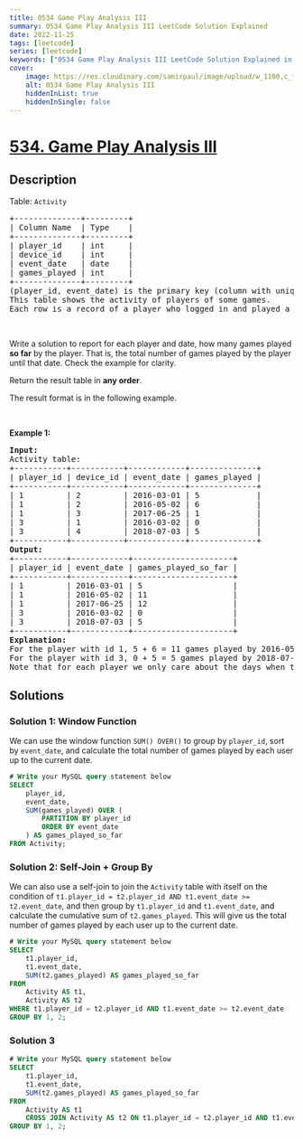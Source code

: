 ```yaml
---
title: 0534 Game Play Analysis III
summary: 0534 Game Play Analysis III LeetCode Solution Explained
date: 2022-11-25
tags: [leetcode]
series: [leetcode]
keywords: ["0534 Game Play Analysis III LeetCode Solution Explained in all languages", "0534 Game Play Analysis III", "LeetCode", "leetcode solution in Python3 C++ Java Go PHP Ruby Swift TypeScript Rust C# JavaScript C", "GeeksforGeeks", "InterviewBit", "Coding Ninjas", "HackerRank", "HackerEarth", "CodeChef", "TopCoder", "AlgoExpert", "freeCodeCamp", "Codeforces", "GitHub", "AtCoder", "Samir Paul"]
cover:
    image: https://res.cloudinary.com/samirpaul/image/upload/w_1100,c_fit,co_rgb:FFFFFF,l_text:Arial_75_bold:0534 Game Play Analysis III - Solution Explained/problem-solving.webp
    alt: 0534 Game Play Analysis III
    hiddenInList: true
    hiddenInSingle: false
---
```



# [534. Game Play Analysis III](https://leetcode.com/problems/game-play-analysis-iii)


## Description

<p>Table: <code>Activity</code></p>

<pre>
+--------------+---------+
| Column Name  | Type    |
+--------------+---------+
| player_id    | int     |
| device_id    | int     |
| event_date   | date    |
| games_played | int     |
+--------------+---------+
(player_id, event_date) is the primary key (column with unique values) of this table.
This table shows the activity of players of some games.
Each row is a record of a player who logged in and played a number of games (possibly 0) before logging out on someday using some device.
</pre>

<p>&nbsp;</p>

<p>Write a solution to report for each player and date, how many games played <strong>so far</strong> by the player. That is, the total number of games played by the player until that date. Check the example for clarity.</p>

<p>Return the result table in <strong>any order</strong>.</p>

<p>The result format is in the following example.</p>

<p>&nbsp;</p>
<p><strong class="example">Example 1:</strong></p>

<pre>
<strong>Input:</strong> 
Activity table:
+-----------+-----------+------------+--------------+
| player_id | device_id | event_date | games_played |
+-----------+-----------+------------+--------------+
| 1         | 2         | 2016-03-01 | 5            |
| 1         | 2         | 2016-05-02 | 6            |
| 1         | 3         | 2017-06-25 | 1            |
| 3         | 1         | 2016-03-02 | 0            |
| 3         | 4         | 2018-07-03 | 5            |
+-----------+-----------+------------+--------------+
<strong>Output:</strong> 
+-----------+------------+---------------------+
| player_id | event_date | games_played_so_far |
+-----------+------------+---------------------+
| 1         | 2016-03-01 | 5                   |
| 1         | 2016-05-02 | 11                  |
| 1         | 2017-06-25 | 12                  |
| 3         | 2016-03-02 | 0                   |
| 3         | 2018-07-03 | 5                   |
+-----------+------------+---------------------+
<strong>Explanation:</strong> 
For the player with id 1, 5 + 6 = 11 games played by 2016-05-02, and 5 + 6 + 1 = 12 games played by 2017-06-25.
For the player with id 3, 0 + 5 = 5 games played by 2018-07-03.
Note that for each player we only care about the days when the player logged in.
</pre>

## Solutions

### Solution 1: Window Function

We can use the window function `SUM() OVER()` to group by `player_id`, sort by `event_date`, and calculate the total number of games played by each user up to the current date.

<!-- tabs:start -->

```sql
# Write your MySQL query statement below
SELECT
    player_id,
    event_date,
    SUM(games_played) OVER (
        PARTITION BY player_id
        ORDER BY event_date
    ) AS games_played_so_far
FROM Activity;
```

<!-- tabs:end -->

### Solution 2: Self-Join + Group By

We can also use a self-join to join the `Activity` table with itself on the condition of `t1.player_id = t2.player_id AND t1.event_date >= t2.event_date`, and then group by `t1.player_id` and `t1.event_date`, and calculate the cumulative sum of `t2.games_played`. This will give us the total number of games played by each user up to the current date.

<!-- tabs:start -->

```sql
# Write your MySQL query statement below
SELECT
    t1.player_id,
    t1.event_date,
    SUM(t2.games_played) AS games_played_so_far
FROM
    Activity AS t1,
    Activity AS t2
WHERE t1.player_id = t2.player_id AND t1.event_date >= t2.event_date
GROUP BY 1, 2;
```

<!-- tabs:end -->

### Solution 3

<!-- tabs:start -->

```sql
# Write your MySQL query statement below
SELECT
    t1.player_id,
    t1.event_date,
    SUM(t2.games_played) AS games_played_so_far
FROM
    Activity AS t1
    CROSS JOIN Activity AS t2 ON t1.player_id = t2.player_id AND t1.event_date >= t2.event_date
GROUP BY 1, 2;
```

<!-- tabs:end -->

<!-- end -->

